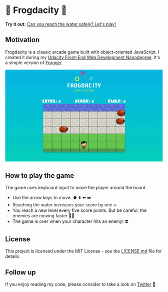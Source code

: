 # 🐸 Frogdacity 🐸
**Try it out:** [Can you reach the water safely? Let's play!](https://lohluc.github.io/frogdacity-game)

## Motivation
Frogdacity is a classic arcade game built with object-oriented JavaScript. I created it during my [Udacity Front-End Web Development Nanodegree](https://de.udacity.com/course/front-end-web-developer-nanodegree--nd001/). It's a simple version of [Frogger](https://en.wikipedia.org/wiki/Frogger).

![Frogdacity Demo Gif](.github/frogdacity.gif)

## How to play the game

The game uses keyboard input to move the player around the board.

- Use the arrow keys to move: ⬆️ ⬇️ ⬅️ ➡️
- Reaching the water increases your score by one 🔝
- You reach a new level every five score points. But be careful, the enemies are moving faster 🐞💨
- The game is over when your character hits an enemy! ⛔️


## License
This project is licensed under the MIT License - see the [LICENSE.md](LICENSE.md) file for details.

## Follow up

If you enjoy reading my code, please consider to take a look on [Twitter](https://twitter.com/lohluc) 🙂
